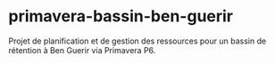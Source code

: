 # primavera-bassin-ben-guerir
Projet de planification et de gestion des ressources pour un bassin de rétention à Ben Guerir via Primavera P6.
